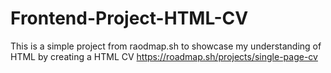 # Frontend-Project-HTML-CV
This is a simple project from raodmap.sh to showcase my understanding of HTML by creating a HTML CV
https://roadmap.sh/projects/single-page-cv
